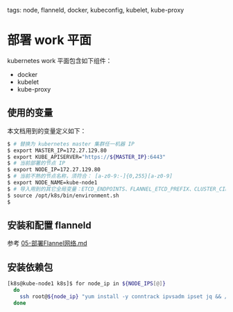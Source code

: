 tags: node, flanneld, docker, kubeconfig, kubelet, kube-proxy

# 部署 work 平面

kubernetes  work 平面包含如下组件：

+ docker
+ kubelet
+ kube-proxy

## 使用的变量

本文档用到的变量定义如下：

``` bash
$ # 替换为 kubernetes master 集群任一机器 IP
$ export MASTER_IP=172.27.129.80
$ export KUBE_APISERVER="https://${MASTER_IP}:6443"
$ # 当前部署的节点 IP
$ export NODE_IP=172.27.129.80
$ # 当前不熟的节点名称，须符合： [a-z0-9:-]{0,255}[a-z0-9]
$ export NODE_NAME=kube-node1
$ # 导入用到的其它全局变量：ETCD_ENDPOINTS、FLANNEL_ETCD_PREFIX、CLUSTER_CIDR、CLUSTER_DNS_SVC_IP、CLUSTER_DNS_DOMAIN、SERVICE_CIDR
$ source /opt/k8s/bin/environment.sh
$
```

## 安装和配置 flanneld

参考 [05-部署Flannel网络.md](./05-部署Flannel网络.md)

## 安装依赖包

``` bash
[k8s@kube-node1 k8s]$ for node_ip in ${NODE_IPS[@]}
  do
    ssh root@${node_ip} "yum install -y conntrack ipvsadm ipset jq && /usr/sbin/modprobe ip_vs "
  done
```